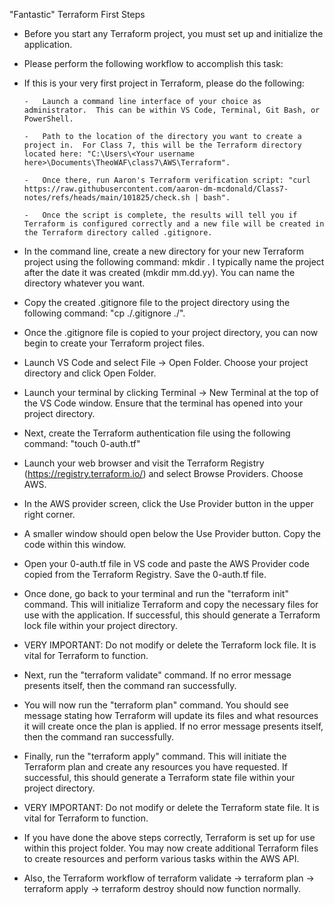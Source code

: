 "Fantastic" Terraform First Steps

-	Before you start any Terraform project, you must set up and initialize the application.

-	Please perform the following workflow to accomplish this task:

-	If this is your very first project in Terraform, please do the following:

		-	Launch a command line interface of your choice as administrator.  This can be within VS Code, Terminal, Git Bash, or PowerShell.
		
		-	Path to the location of the directory you want to create a project in.  For Class 7, this will be the Terraform directory located here: "C:\Users\<Your username here>\Documents\TheoWAF\class7\AWS\Terraform".
		
		-	Once there, run Aaron's Terraform verification script: "curl https://raw.githubusercontent.com/aaron-dm-mcdonald/Class7-notes/refs/heads/main/101825/check.sh | bash".
		
		-	Once the script is complete, the results will tell you if Terraform is configured correctly and a new file will be created in the Terraform directory called .gitignore.
	
-	In the command line, create a new directory for your new Terraform project using the following command: mkdir <Your directory name>.  I typically name the project after the date it was created (mkdir mm.dd.yy). You can name the directory whatever you want.

-	Copy the created .gitignore file to the project directory using the following command: "cp ./.gitignore ./<Your directory name>". 

-	Once the .gitignore file is copied to your project directory, you can now begin to create your Terraform project files. 

-	Launch VS Code and select File -> Open Folder.  Choose your project directory and click Open Folder.  

-	Launch your terminal by clicking Terminal -> New Terminal at the top of the VS Code window.  Ensure that the terminal has opened into your project directory.

-	Next, create the Terraform authentication file using the following command: "touch 0-auth.tf"

-	Launch your web browser and visit the Terraform Registry (https://registry.terraform.io/) and select Browse Providers.  Choose AWS.

-	In the AWS provider screen, click the Use Provider button in the upper right corner.

-	A smaller window should open below the Use Provider button.  Copy the code within this window.

-	Open your 0-auth.tf file in VS code and paste the AWS Provider code copied from the Terraform Registry.  Save the 0-auth.tf file.  

-	Once done, go back to your terminal and run the "terraform init" command.  This will initialize Terraform and copy the necessary files for use with the application.  If successful, this should generate a Terraform lock file within your project directory.

-	VERY IMPORTANT: Do not modify or delete the Terraform lock file.  It is vital for Terraform to function.  
-	Next, run the "terraform validate" command.  If no error message presents itself, then the command ran successfully.  

-	You will now run the "terraform plan" command.  You should see message stating how Terraform will update its files and what resources it will create once the plan is applied.  If no error message presents itself, then the command ran successfully.  

-	Finally, run the "terraform apply" command.  This will initiate the Terraform plan and create any resources you have requested.  If successful, this should generate a Terraform state file within your project directory.  

-	VERY IMPORTANT: Do not modify or delete the Terraform state file.  It is vital for Terraform to function.

-	If you have done the above steps correctly, Terraform is set up for use within this project folder.  You may now create additional Terraform files to create resources and perform various tasks within the AWS API.  

-	Also, the Terraform workflow of terraform validate -> terraform plan -> terraform apply -> terraform destroy should now function normally.  


